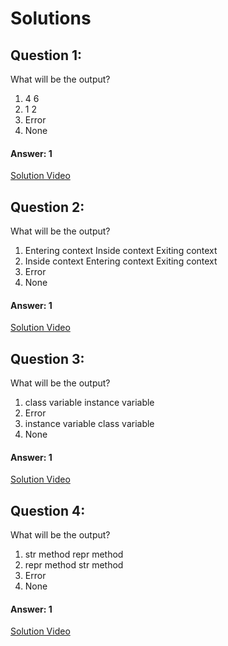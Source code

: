 # Solutions

## Question 1:
What will be the output?
1. 4 6
2. 1 2
3. Error
4. None

#### Answer: 1
[Solution Video](#)

## Question 2:
What will be the output?
1. Entering context
Inside context
Exiting context
2. Inside context
Entering context
Exiting context
3. Error
4. None

#### Answer: 1
[Solution Video](#)

## Question 3:
What will be the output?
1. class variable instance variable
2. Error
3. instance variable class variable
4. None

#### Answer: 1
[Solution Video](#)

## Question 4:
What will be the output?
1. str method
repr method
2. repr method
str method
3. Error
4. None

#### Answer: 1
[Solution Video](#)
